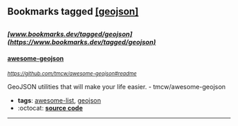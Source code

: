 ## Bookmarks tagged [[geojson]](https://www.bookmarks.dev?q=[geojson])

_<sup><sup>[www.bookmarks.dev/tagged/geojson](https://www.bookmarks.dev/tagged/geojson)</sup></sup>_
---
#### [awesome-geojson](https://github.com/tmcw/awesome-geojson#readme)
_<sup>https://github.com/tmcw/awesome-geojson#readme</sup>_

GeoJSON utilities that will make your life easier. - tmcw/awesome-geojson
* **tags**: [awesome-list](../tagged/awesome-list.md), [geojson](../tagged/geojson.md)
* :octocat: **[source code](https://github.com/tmcw/awesome-geojson#readme)**
---
